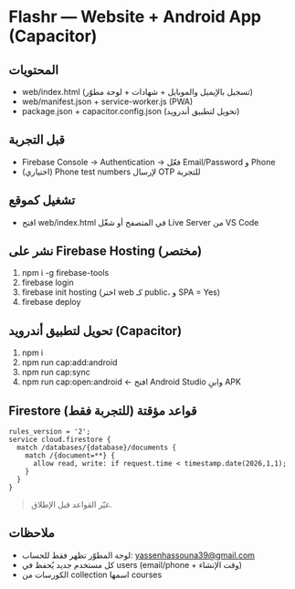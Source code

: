 # Flashr — Website + Android App (Capacitor)

## المحتويات
- web/index.html (تسجيل بالإيميل والموبايل + شهادات + لوحة مطوّر)
- web/manifest.json + service-worker.js (PWA)
- package.json + capacitor.config.json (تحويل لتطبيق أندرويد)

## قبل التجربة
- Firebase Console → Authentication → فعّل Email/Password و Phone
- (اختياري) Phone test numbers لإرسال OTP للتجربة

## تشغيل كموقع
- افتح web/index.html في المتصفح أو شغّل Live Server من VS Code

## نشر على Firebase Hosting (مختصر)
1) npm i -g firebase-tools
2) firebase login
3) firebase init hosting  (اختر web كـ public، و SPA = Yes)
4) firebase deploy

## تحويل لتطبيق أندرويد (Capacitor)
1) npm i
2) npm run cap:add:android
3) npm run cap:sync
4) npm run cap:open:android  ← افتح Android Studio وابنِ APK

## Firestore قواعد مؤقتة (للتجربة فقط)
```
rules_version = '2';
service cloud.firestore {
  match /databases/{database}/documents {
    match /{document=**} {
      allow read, write: if request.time < timestamp.date(2026,1,1);
    }
  }
}
```
> غيّر القواعد قبل الإطلاق.

## ملاحظات
- لوحة المطوّر تظهر فقط للحساب: yassenhassouna39@gmail.com
- كل مستخدم جديد يُحفظ في users (email/phone + وقت الإنشاء)
- الكورسات من collection اسمها courses
